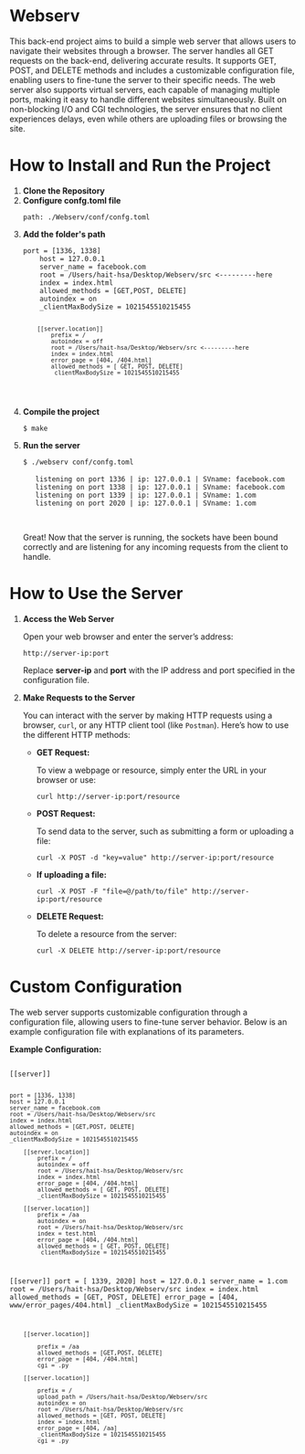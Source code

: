 <h1>Webserv</h1>
<p>This back-end project aims to build a simple web server that allows users to navigate their websites through a browser. The server handles all GET requests on the back-end, delivering accurate results. It supports GET, POST, and DELETE methods and includes a customizable configuration file, enabling users to fine-tune the server to their specific needs. The web server also supports virtual servers, each capable of managing multiple ports, making it easy to handle different websites simultaneously. Built on non-blocking I/O and CGI technologies, the server ensures that no client experiences delays, even while others are uploading files or browsing the site.</p>
<h1>How to Install and Run the Project</h1>
<ol>
   <li><strong>Clone the Repository</strong></li>
   <li><strong>Configure confg.toml file</strong></li>
   <pre><code>path: ./Webserv/conf/confg.toml</code></pre>
   <li><strong>Add the folder's path</strong></li>
   <pre><code>port = [1336, 1338]
	host = 127.0.0.1
	server_name = facebook.com
	root = /Users/hait-hsa/Desktop/Webserv/src <---------here
	index = index.html
	allowed_methods = [GET,POST, DELETE]
	autoindex = on
	_clientMaxBodySize = 1021545510215455

		[[server.location]]
			prefix = /
			autoindex = off
			root = /Users/hait-hsa/Desktop/Webserv/src <---------here
			index = index.html
			error_page = [404, /404.html]
			allowed_methods = [ GET, POST, DELETE]
			_clientMaxBodySize = 1021545510215455
   </code></pre>
   <li><strong>Compile the project</strong></li>
   <pre><code>$ make</code></pre>
   <li><strong>Run the server</strong></li>
   <pre><code>$ ./webserv conf/confg.toml</code>
   <code>
   listening on port 1336 | ip: 127.0.0.1 | SVname: facebook.com
   listening on port 1338 | ip: 127.0.0.1 | SVname: facebook.com
   listening on port 1339 | ip: 127.0.0.1 | SVname: 1.com
   listening on port 2020 | ip: 127.0.0.1 | SVname: 1.com
   </code>
   </pre>
   <p>Great! Now that the server is running, the sockets have been bound correctly and are listening for any incoming requests from the client to handle.</p>
</ol>
<h1>How to Use the Server</h1>
<ol>
   <li><strong>Access the Web Server</strong></li>
   <p>Open your web browser and enter the server’s address:</p>
   <pre><code>http://server-ip:port</code></pre>
   <p>Replace <strong>server-ip</strong> and <strong>port</strong> with the IP address and port specified in the configuration file.</p>
   <li><strong>Make Requests to the Server</strong></li>
   <p>You can interact with the server by making HTTP requests using a browser, <code>curl</code>, or any HTTP client tool (like <code>Postman</code>). Here’s how to use the different HTTP methods:</p>
   <ul>
      <li><strong>GET Request:</strong></li>
      <p>To view a webpage or resource, simply enter the URL in your browser or use:</p>
         <pre><code>curl http://server-ip:port/resource</code></pre>
      <li><strong>POST Request:</strong></li>
      <p>To send data to the server, such as submitting a form or uploading a file:</p>
         <pre><code>curl -X POST -d "key=value" http://server-ip:port/resource</code></pre>
      <li><strong>If uploading a file:</strong></li>
         <pre><code>curl -X POST -F "file=@/path/to/file" http://server-ip:port/resource</code></pre>
      <li><strong>DELETE Request:</strong></li>
      <p>To delete a resource from the server:</p>
         <pre><code>curl -X DELETE http://server-ip:port/resource</code></pre>
   </ul>
</ol>
<h1>Custom Configuration</h1>
<p>The web server supports customizable configuration through a configuration file, allowing users to fine-tune server behavior. Below is an example configuration file with explanations of its parameters.</p>
<p><strong>Example Configuration:</strong></p>
<pre><code>
[[server]]

	port = [1336, 1338]
	host = 127.0.0.1
	server_name = facebook.com
	root = /Users/hait-hsa/Desktop/Webserv/src
	index = index.html
	allowed_methods = [GET,POST, DELETE]
	autoindex = on
	_clientMaxBodySize = 1021545510215455

		[[server.location]]
			prefix = /
			autoindex = off
			root = /Users/hait-hsa/Desktop/Webserv/src
			index = index.html
			error_page = [404, /404.html]
			allowed_methods = [ GET, POST, DELETE]
			_clientMaxBodySize = 1021545510215455

		[[server.location]]
			prefix = /aa
			autoindex = on
			root = /Users/hait-hsa/Desktop/Webserv/src
			index = test.html
			error_page = [404, /404.html]
			allowed_methods = [ GET, POST, DELETE]
			_clientMaxBodySize = 1021545510215455


[[server]]
	port = [ 1339, 2020]
	host = 127.0.0.1
	server_name = 1.com
	root = /Users/hait-hsa/Desktop/Webserv/src
	index = index.html
	allowed_methods = [GET, POST, DELETE]
	error_page = [404, www/error_pages/404.html]
	_clientMaxBodySize = 1021545510215455

		[[server.location]]

			prefix = /aa
			allowed_methods = [GET,POST, DELETE]
			error_page = [404, /404.html]
			cgi = .py

		[[server.location]]
		
			prefix = /
			upload_path = /Users/hait-hsa/Desktop/Webserv/src
			autoindex = on
			root = /Users/hait-hsa/Desktop/Webserv/src
			allowed_methods = [GET, POST, DELETE]
			index = index.html
			error_page = [404, /aa]
			_clientMaxBodySize = 1021545510215455
			cgi = .py

</code></pre>
